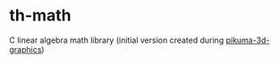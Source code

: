 # th-math

C linear algebra math library (initial version created during [pikuma-3d-graphics](https://github.com/pr0g/pikuma-3d-graphics))
